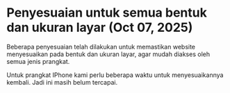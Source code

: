 # Penyesuaian untuk semua bentuk dan ukuran layar (Oct 07, 2025)

Beberapa penyesuaian telah dilakukan untuk memastikan website menyesuaikan pada bentuk dan ukuran layar, agar mudah diakses oleh semua jenis prangkat.

Untuk prangkat IPhone kami perlu beberapa waktu untuk menyesuaikannya kembali. Jadi ini masih belum tercapai.


